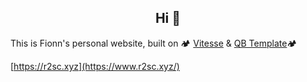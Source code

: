 <h2 align="center">Hi 🤗</h2>

This is Fionn's personal website, built on 🏕 [Vitesse](https://github.com/antfu/vitesse) & [QB Template](https://github.com/Zhengqbbb/qbb.sh)🏕

[https://r2sc.xyz](https://www.r2sc.xyz/)
